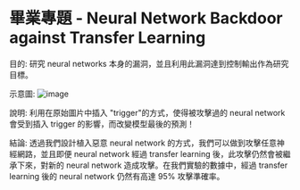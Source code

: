 # 畢業專題 - Neural Network Backdoor against Transfer Learning


目的: 研究 neural networks 本身的漏洞，並且利用此漏洞達到控制輸出作為研究目標。

示意圖: ![image](https://user-images.githubusercontent.com/52899347/159462637-1b2324cb-373a-44b9-b8c4-33c22f02a3b2.png)

說明: 利用在原始圖片中插入 "trigger"的方式，使得被攻擊過的 neural network 會受到插入 trigger 的影響，而改變模型最後的預測！

結論: 透過我們設計植入惡意 neural network 的方式，我們可以做到攻擊任意神經網路，並且即便 neural network 經過 transfer learning 後，此攻擊仍然會被繼承下來，對新的 neural network 造成攻擊。在我們實驗的數據中，經過 transfer learning 後的 neural network 仍然有高達 95% 攻擊準確率。
